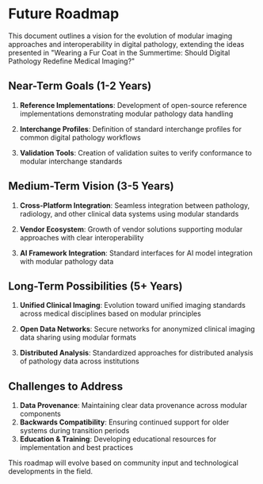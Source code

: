 # Future Roadmap

This document outlines a vision for the evolution of modular imaging approaches and interoperability in digital pathology, extending the ideas presented in "Wearing a Fur Coat in the Summertime: Should Digital Pathology Redefine Medical Imaging?"

## Near-Term Goals (1-2 Years)

1. **Reference Implementations**: Development of open-source reference implementations demonstrating modular pathology data handling

2. **Interchange Profiles**: Definition of standard interchange profiles for common digital pathology workflows

3. **Validation Tools**: Creation of validation suites to verify conformance to modular interchange standards

## Medium-Term Vision (3-5 Years)

1. **Cross-Platform Integration**: Seamless integration between pathology, radiology, and other clinical data systems using modular standards

2. **Vendor Ecosystem**: Growth of vendor solutions supporting modular approaches with clear interoperability

3. **AI Framework Integration**: Standard interfaces for AI model integration with modular pathology data

## Long-Term Possibilities (5+ Years)

1. **Unified Clinical Imaging**: Evolution toward unified imaging standards across medical disciplines based on modular principles

2. **Open Data Networks**: Secure networks for anonymized clinical imaging data sharing using modular formats

3. **Distributed Analysis**: Standardized approaches for distributed analysis of pathology data across institutions

## Challenges to Address

1. **Data Provenance**: Maintaining clear data provenance across modular components
2. **Backwards Compatibility**: Ensuring continued support for older systems during transition periods
3. **Education & Training**: Developing educational resources for implementation and best practices

This roadmap will evolve based on community input and technological developments in the field.
